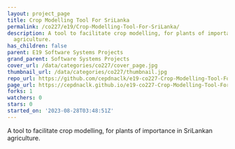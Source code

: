 ```yaml
---
layout: project_page
title: Crop Modelling Tool For SriLanka
permalink: /co227/e19/Crop-Modelling-Tool-For-SriLanka/
description: A tool to facilitate crop modelling, for plants of importance in SriLankan
  agriculture.
has_children: false
parent: E19 Software Systems Projects
grand_parent: Software Systems Projects
cover_url: /data/categories/co227/cover_page.jpg
thumbnail_url: /data/categories/co227/thumbnail.jpg
repo_url: https://github.com/cepdnaclk/e19-co227-Crop-Modelling-Tool-For-SriLanka
page_url: https://cepdnaclk.github.io/e19-co227-Crop-Modelling-Tool-For-SriLanka
forks: 1
watchers: 0
stars: 0
started_on: '2023-08-28T03:48:51Z'
---
```


A tool to facilitate crop modelling, for plants of importance in SriLankan agriculture.